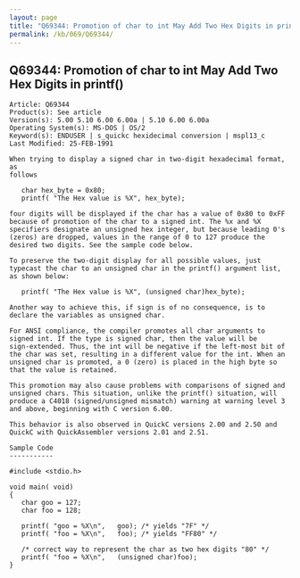 ```yaml
---
layout: page
title: "Q69344: Promotion of char to int May Add Two Hex Digits in printf()"
permalink: /kb/069/Q69344/
---
```


## Q69344: Promotion of char to int May Add Two Hex Digits in printf()

	Article: Q69344
	Product(s): See article
	Version(s): 5.00 5.10 6.00 6.00a | 5.10 6.00 6.00a
	Operating System(s): MS-DOS | OS/2
	Keyword(s): ENDUSER | s_quickc hexidecimal conversion | mspl13_c
	Last Modified: 25-FEB-1991
	
	When trying to display a signed char in two-digit hexadecimal format, as
	follows
	
	   char hex_byte = 0x80;
	   printf( "The Hex value is %X", hex_byte);
	
	four digits will be displayed if the char has a value of 0x80 to 0xFF
	because of promotion of the char to a signed int. The %x and %X
	specifiers designate an unsigned hex integer, but because leading 0's
	(zeros) are dropped, values in the range of 0 to 127 produce the
	desired two digits. See the sample code below.
	
	To preserve the two-digit display for all possible values, just
	typecast the char to an unsigned char in the printf() argument list,
	as shown below:
	
	   printf( "The Hex value is %X", (unsigned char)hex_byte);
	
	Another way to achieve this, if sign is of no consequence, is to
	declare the variables as unsigned char.
	
	For ANSI compliance, the compiler promotes all char arguments to
	signed int. If the type is signed char, then the value will be
	sign-extended. Thus, the int will be negative if the left-most bit of
	the char was set, resulting in a different value for the int. When an
	unsigned char is promoted, a 0 (zero) is placed in the high byte so
	that the value is retained.
	
	This promotion may also cause problems with comparisons of signed and
	unsigned chars. This situation, unlike the printf() situation, will
	produce a C4018 (signed/unsigned mismatch) warning at warning level 3
	and above, beginning with C version 6.00.
	
	This behavior is also observed in QuickC versions 2.00 and 2.50 and
	QuickC with QuickAssembler versions 2.01 and 2.51.
	
	Sample Code
	-----------
	
	#include <stdio.h>
	
	void main( void)
	{
	   char goo = 127;
	   char foo = 128;
	
	   printf( "goo = %X\n",   goo); /* yields "7F" */
	   printf( "foo = %X\n",   foo); /* yields "FF80" */
	
	   /* correct way to represent the char as two hex digits "80" */
	   printf( "foo = %X\n",   (unsigned char)foo);
	}

